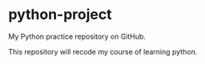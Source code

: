 # python-project
My Python practice repository on GitHub. 

This repository will recode my course of learning python.
